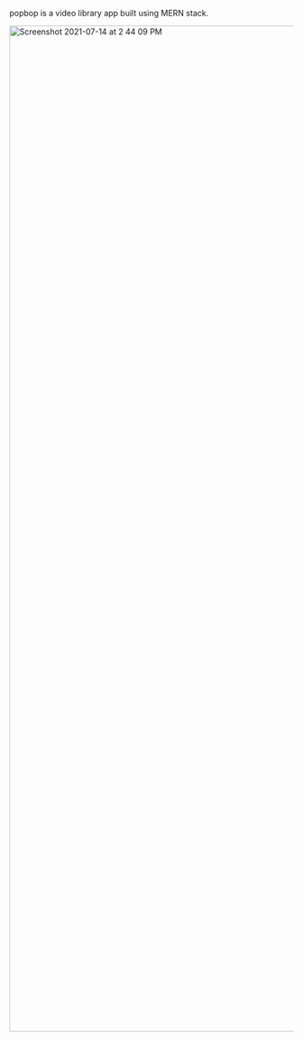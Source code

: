 popbop is a video library app built using MERN stack.

<img width="1781" alt="Screenshot 2021-07-14 at 2 44 09 PM" src="https://user-images.githubusercontent.com/22203737/125596559-5ca7541b-e4ef-4e5e-af72-bd8eee84e6a9.png">

